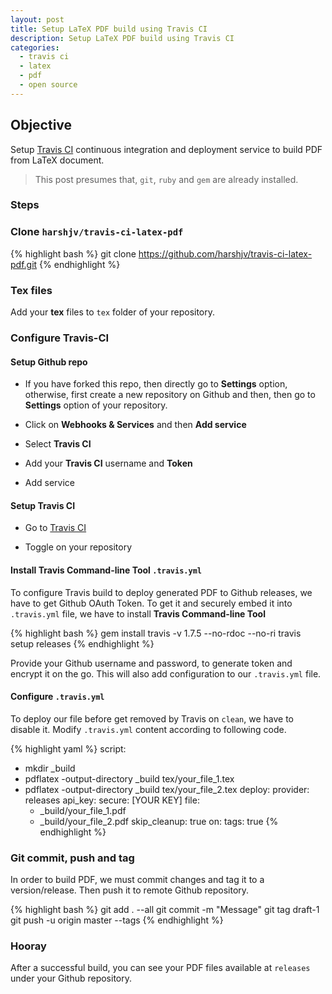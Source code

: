 ```yaml
---
layout: post
title: Setup LaTeX PDF build using Travis CI
description: Setup LaTeX PDF build using Travis CI
categories:
  - travis ci
  - latex
  - pdf
  - open source
---
```


## Objective

Setup [Travis CI](https://travis-ci.org) continuous integration and deployment service to build PDF from LaTeX document.

> This post presumes that, `git`, `ruby` and `gem` are already installed.


### Steps


### Clone `harshjv/travis-ci-latex-pdf`

{% highlight bash %}
git clone https://github.com/harshjv/travis-ci-latex-pdf.git
{% endhighlight %}


### Tex files

Add your **tex** files to `tex` folder of your repository.


### Configure Travis-CI


#### Setup Github repo

* If you have forked this repo, then directly go to **Settings** option, otherwise, first create a new repository on Github and then, then go to **Settings** option of your repository.

* Click on **Webhooks & Services** and then **Add service**

* Select **Travis CI**

* Add your **Travis CI** username and **Token**

* Add service


#### Setup Travis CI

* Go to [Travis CI](https://travis-ci.org)

* Toggle on your repository


#### Install Travis Command-line Tool `.travis.yml`


To configure Travis build to deploy generated PDF to Github releases, we have to get Github OAuth Token. To get it and securely embed it into `.travis.yml` file, we have to install **Travis Command-line Tool**

{% highlight bash %}
gem install travis -v 1.7.5 --no-rdoc --no-ri
travis setup releases
{% endhighlight %}

Provide your Github username and password, to generate token and encrypt it on the go. This will also add configuration to our `.travis.yml` file.


#### Configure `.travis.yml`

To deploy our file before get removed by Travis on `clean`, we have to disable it. Modify `.travis.yml` content according to following code.

{% highlight yaml %}
script:
- mkdir _build
- pdflatex -output-directory _build tex/your_file_1.tex
- pdflatex -output-directory _build tex/your_file_2.tex
deploy:
  provider: releases
  api_key:
    secure: [YOUR KEY]
  file:
  - _build/your_file_1.pdf
  - _build/your_file_2.pdf
  skip_cleanup: true
  on:
    tags: true
{% endhighlight %}

### Git commit, push and tag

In order to build PDF, we must commit changes and tag it to a version/release. Then push it to remote Github repository.

{% highlight bash %}
git add . --all
git commit -m "Message"
git tag draft-1
git push -u origin master --tags
{% endhighlight %}

### Hooray

After a successful build, you can see your PDF files available at `releases` under your Github repository.
